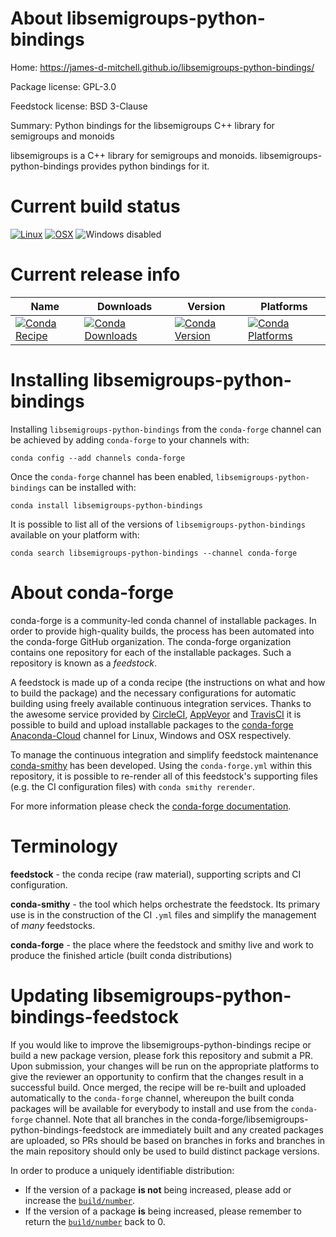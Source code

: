 About libsemigroups-python-bindings
===================================

Home: https://james-d-mitchell.github.io/libsemigroups-python-bindings/

Package license: GPL-3.0

Feedstock license: BSD 3-Clause

Summary: Python bindings for the libsemigroups C++ library for semigroups and monoids

libsemigroups is a C++ library for semigroups and monoids.
libsemigroups-python-bindings provides python bindings for it.


Current build status
====================

[![Linux](https://img.shields.io/circleci/project/github/conda-forge/libsemigroups-python-bindings-feedstock/master.svg?label=Linux)](https://circleci.com/gh/conda-forge/libsemigroups-python-bindings-feedstock)
[![OSX](https://img.shields.io/travis/conda-forge/libsemigroups-python-bindings-feedstock/master.svg?label=macOS)](https://travis-ci.org/conda-forge/libsemigroups-python-bindings-feedstock)
![Windows disabled](https://img.shields.io/badge/Windows-disabled-lightgrey.svg)

Current release info
====================

| Name | Downloads | Version | Platforms |
| --- | --- | --- | --- |
| [![Conda Recipe](https://img.shields.io/badge/recipe-libsemigroups--python--bindings-green.svg)](https://anaconda.org/conda-forge/libsemigroups-python-bindings) | [![Conda Downloads](https://img.shields.io/conda/dn/conda-forge/libsemigroups-python-bindings.svg)](https://anaconda.org/conda-forge/libsemigroups-python-bindings) | [![Conda Version](https://img.shields.io/conda/vn/conda-forge/libsemigroups-python-bindings.svg)](https://anaconda.org/conda-forge/libsemigroups-python-bindings) | [![Conda Platforms](https://img.shields.io/conda/pn/conda-forge/libsemigroups-python-bindings.svg)](https://anaconda.org/conda-forge/libsemigroups-python-bindings) |

Installing libsemigroups-python-bindings
========================================

Installing `libsemigroups-python-bindings` from the `conda-forge` channel can be achieved by adding `conda-forge` to your channels with:

```
conda config --add channels conda-forge
```

Once the `conda-forge` channel has been enabled, `libsemigroups-python-bindings` can be installed with:

```
conda install libsemigroups-python-bindings
```

It is possible to list all of the versions of `libsemigroups-python-bindings` available on your platform with:

```
conda search libsemigroups-python-bindings --channel conda-forge
```


About conda-forge
=================

conda-forge is a community-led conda channel of installable packages.
In order to provide high-quality builds, the process has been automated into the
conda-forge GitHub organization. The conda-forge organization contains one repository
for each of the installable packages. Such a repository is known as a *feedstock*.

A feedstock is made up of a conda recipe (the instructions on what and how to build
the package) and the necessary configurations for automatic building using freely
available continuous integration services. Thanks to the awesome service provided by
[CircleCI](https://circleci.com/), [AppVeyor](http://www.appveyor.com/)
and [TravisCI](https://travis-ci.org/) it is possible to build and upload installable
packages to the [conda-forge](https://anaconda.org/conda-forge)
[Anaconda-Cloud](http://docs.anaconda.org/) channel for Linux, Windows and OSX respectively.

To manage the continuous integration and simplify feedstock maintenance
[conda-smithy](http://github.com/conda-forge/conda-smithy) has been developed.
Using the ``conda-forge.yml`` within this repository, it is possible to re-render all of
this feedstock's supporting files (e.g. the CI configuration files) with ``conda smithy rerender``.

For more information please check the [conda-forge documentation](https://conda-forge.org/docs/).

Terminology
===========

**feedstock** - the conda recipe (raw material), supporting scripts and CI configuration.

**conda-smithy** - the tool which helps orchestrate the feedstock.
                   Its primary use is in the construction of the CI ``.yml`` files
                   and simplify the management of *many* feedstocks.

**conda-forge** - the place where the feedstock and smithy live and work to
                  produce the finished article (built conda distributions)


Updating libsemigroups-python-bindings-feedstock
================================================

If you would like to improve the libsemigroups-python-bindings recipe or build a new
package version, please fork this repository and submit a PR. Upon submission,
your changes will be run on the appropriate platforms to give the reviewer an
opportunity to confirm that the changes result in a successful build. Once
merged, the recipe will be re-built and uploaded automatically to the
`conda-forge` channel, whereupon the built conda packages will be available for
everybody to install and use from the `conda-forge` channel.
Note that all branches in the conda-forge/libsemigroups-python-bindings-feedstock are
immediately built and any created packages are uploaded, so PRs should be based
on branches in forks and branches in the main repository should only be used to
build distinct package versions.

In order to produce a uniquely identifiable distribution:
 * If the version of a package **is not** being increased, please add or increase
   the [``build/number``](http://conda.pydata.org/docs/building/meta-yaml.html#build-number-and-string).
 * If the version of a package **is** being increased, please remember to return
   the [``build/number``](http://conda.pydata.org/docs/building/meta-yaml.html#build-number-and-string)
   back to 0.